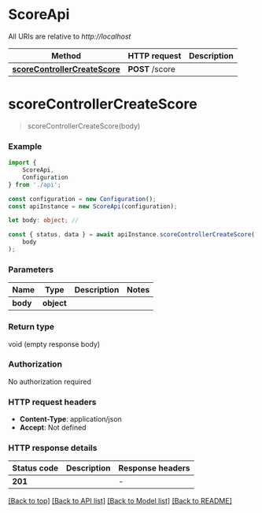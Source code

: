 # ScoreApi

All URIs are relative to *http://localhost*

|Method | HTTP request | Description|
|------------- | ------------- | -------------|
|[**scoreControllerCreateScore**](#scorecontrollercreatescore) | **POST** /score | |

# **scoreControllerCreateScore**
> scoreControllerCreateScore(body)


### Example

```typescript
import {
    ScoreApi,
    Configuration
} from './api';

const configuration = new Configuration();
const apiInstance = new ScoreApi(configuration);

let body: object; //

const { status, data } = await apiInstance.scoreControllerCreateScore(
    body
);
```

### Parameters

|Name | Type | Description  | Notes|
|------------- | ------------- | ------------- | -------------|
| **body** | **object**|  | |


### Return type

void (empty response body)

### Authorization

No authorization required

### HTTP request headers

 - **Content-Type**: application/json
 - **Accept**: Not defined


### HTTP response details
| Status code | Description | Response headers |
|-------------|-------------|------------------|
|**201** |  |  -  |

[[Back to top]](#) [[Back to API list]](../README.md#documentation-for-api-endpoints) [[Back to Model list]](../README.md#documentation-for-models) [[Back to README]](../README.md)

